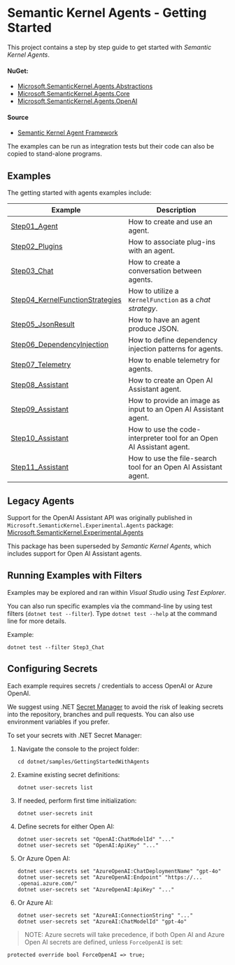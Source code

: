 # Semantic Kernel Agents - Getting Started

This project contains a step by step guide to get started with  _Semantic Kernel Agents_.


#### NuGet:
- [Microsoft.SemanticKernel.Agents.Abstractions](https://www.nuget.org/packages/Microsoft.SemanticKernel.Agents.Abstractions)
- [Microsoft.SemanticKernel.Agents.Core](https://www.nuget.org/packages/Microsoft.SemanticKernel.Agents.Core)
- [Microsoft.SemanticKernel.Agents.OpenAI](https://www.nuget.org/packages/Microsoft.SemanticKernel.Agents.OpenAI)

#### Source
- [Semantic Kernel Agent Framework](https://github.com/microsoft/semantic-kernel/tree/main/dotnet/src/Agents)

The examples can be run as integration tests but their code can also be copied to stand-alone programs.

## Examples

The getting started with agents examples include:

Example|Description
---|---
[Step01_Agent](https://github.com/microsoft/semantic-kernel/blob/main/dotnet/samples/GettingStartedWithAgents/Step01_Agent.cs)|How to create and use an agent.
[Step02_Plugins](https://github.com/microsoft/semantic-kernel/blob/main/dotnet/samples/GettingStartedWithAgents/Step02_Plugins.cs)|How to associate plug-ins with an agent.
[Step03_Chat](https://github.com/microsoft/semantic-kernel/blob/main/dotnet/samples/GettingStartedWithAgents/Step03_Chat.cs)|How to create a conversation between agents.
[Step04_KernelFunctionStrategies](https://github.com/microsoft/semantic-kernel/blob/main/dotnet/samples/GettingStartedWithAgents/Step04_KernelFunctionStrategies.cs)|How to utilize a `KernelFunction` as a _chat strategy_.
[Step05_JsonResult](https://github.com/microsoft/semantic-kernel/blob/main/dotnet/samples/GettingStartedWithAgents/Step05_JsonResult.cs)|How to have an agent produce JSON.
[Step06_DependencyInjection](https://github.com/microsoft/semantic-kernel/blob/main/dotnet/samples/GettingStartedWithAgents/Step06_DependencyInjection.cs)|How to define dependency injection patterns for agents.
[Step07_Telemetry](https://github.com/microsoft/semantic-kernel/blob/main/dotnet/samples/GettingStartedWithAgents/Step07_Telemetry.cs)|How to enable telemetry for agents.
[Step08_Assistant](https://github.com/microsoft/semantic-kernel/blob/main/dotnet/samples/GettingStartedWithAgents/Step08_Assistant.cs)|How to create an Open AI Assistant agent.
[Step09_Assistant](https://github.com/microsoft/semantic-kernel/blob/main/dotnet/samples/GettingStartedWithAgents/Step09_Assistant_Vision.cs)|How to provide an image as input to an Open AI Assistant agent.
[Step10_Assistant](https://github.com/microsoft/semantic-kernel/blob/main/dotnet/samples/GettingStartedWithAgents/Step10_AssistantTool_CodeInterpreter_.cs)|How to use the code-interpreter tool for an Open AI Assistant agent.
[Step11_Assistant](https://github.com/microsoft/semantic-kernel/blob/main/dotnet/samples/GettingStartedWithAgents/Step11_AssistantTool_FileSearch.cs)|How to use the file-search tool for an Open AI Assistant agent.

## Legacy Agents

Support for the OpenAI Assistant API was originally published in `Microsoft.SemanticKernel.Experimental.Agents` package:
[Microsoft.SemanticKernel.Experimental.Agents](https://github.com/microsoft/semantic-kernel/tree/main/dotnet/src/Experimental/Agents)

This package has been superseded by _Semantic Kernel Agents_, which includes support for Open AI Assistant agents.


## Running Examples with Filters
Examples may be explored and ran within _Visual Studio_ using _Test Explorer_.

You can also run specific examples via the command-line by using test filters (`dotnet test --filter`). Type `dotnet test --help` at the command line for more details.

Example:

```
dotnet test --filter Step3_Chat
```

## Configuring Secrets

Each example requires secrets / credentials to access OpenAI or Azure OpenAI.

We suggest using .NET [Secret Manager](https://learn.microsoft.com/en-us/aspnet/core/security/app-secrets) to avoid the risk of leaking secrets into the repository, branches and pull requests. You can also use environment variables if you prefer.

To set your secrets with .NET Secret Manager:

1. Navigate the console to the project folder:

    ```
    cd dotnet/samples/GettingStartedWithAgents
    ```

2. Examine existing secret definitions:

    ```
    dotnet user-secrets list
    ```

3. If needed, perform first time initialization:

    ```
    dotnet user-secrets init
    ```

4. Define secrets for either Open AI:

    ```
    dotnet user-secrets set "OpenAI:ChatModelId" "..."
    dotnet user-secrets set "OpenAI:ApiKey" "..."
    ```

5. Or Azure Open AI:

    ```
    dotnet user-secrets set "AzureOpenAI:ChatDeploymentName" "gpt-4o"
    dotnet user-secrets set "AzureOpenAI:Endpoint" "https://... .openai.azure.com/"
    dotnet user-secrets set "AzureOpenAI:ApiKey" "..."
    ```

5. Or Azure AI:

    ```
    dotnet user-secrets set "AzureAI:ConnectionString" "..."
    dotnet user-secrets set "AzureAI:ChatModelId" "gpt-4o"
    ```

> NOTE: Azure secrets will take precedence, if both Open AI and Azure Open AI secrets are defined, unless `ForceOpenAI` is set:

```
protected override bool ForceOpenAI => true;
```
